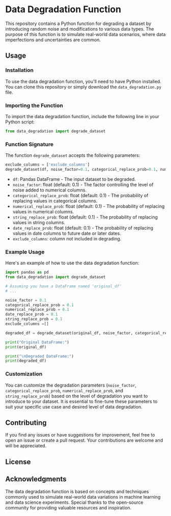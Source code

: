 # Data Degradation Function

This repository contains a Python function for degrading a dataset by introducing random noise and modifications to various data types. The purpose of this function is to simulate real-world data scenarios, where data imperfections and uncertainties are common.

## Usage

### Installation

To use the data degradation function, you'll need to have Python installed. You can clone this repository or simply download the `data_degradation.py` file.

### Importing the Function

To import the data degradation function, include the following line in your Python script:

```python
from data_degradation import degrade_dataset
```

### Function Signature

The function `degrade_dataset` accepts the following parameters:

```python
exclude_columns = ['exclude_columns']
degrade_dataset(df, noise_factor=0.1, categorical_replace_prob=0.1, numerical_replace_prob=0.1, string_replace_prob=0.1,date_replace_prob=0.1,exclude_columns)
```

- `df`: Pandas DataFrame - The input dataset to be degraded.
- `noise_factor`: float (default: 0.1) - The factor controlling the level of noise added to numerical columns.
- `categorical_replace_prob`: float (default: 0.1) - The probability of replacing values in categorical columns.
- `numerical_replace_prob`: float (default: 0.1) - The probability of replacing values in numerical columns.
- `string_replace_prob`: float (default: 0.1) - The probability of replacing values in string columns.
- `date_replace_prob`: float (default: 0.1) - The probability of replacing values in date columns to future date or later dates.
- `exclude_columns`: column not included in degrading. 

### Example Usage

Here's an example of how to use the data degradation function:

```python
import pandas as pd
from data_degradation import degrade_dataset

# Assuming you have a DataFrame named 'original_df'
# ...

noise_factor = 0.1
categorical_replace_prob = 0.1
numerical_replace_prob = 0.1
date_replace_prob = 0.1
string_replace_prob = 0.1
exclude_columns =[]

degraded_df = degrade_dataset(original_df, noise_factor, categorical_replace_prob, numerical_replace_prob, string_replace_prob,date_replace_prob,exclude_columns)

print("Original DataFrame:")
print(original_df)

print("\nDegraded DataFrame:")
print(degraded_df)
```

### Customization

You can customize the degradation parameters (`noise_factor`, `categorical_replace_prob`, `numerical_replace_prob`, and `string_replace_prob`) based on the level of degradation you want to introduce to your dataset. It is essential to fine-tune these parameters to suit your specific use case and desired level of data degradation.

## Contributing

If you find any issues or have suggestions for improvement, feel free to open an issue or create a pull request. Your contributions are welcome and will be appreciated.

## License



## Acknowledgments

The data degradation function is based on concepts and techniques commonly used to simulate real-world data variations in machine learning and data science experiments. Special thanks to the open-source community for providing valuable resources and inspiration.
